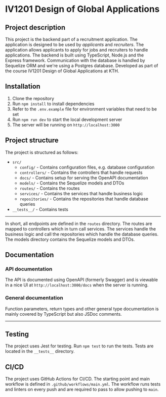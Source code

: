 # IV1201 Design of Global Applications

## Project description
This project is the backend part of a recruitment application. The application is designed to be used by *applicants* and *recruiters*. The application allows applicants to apply for jobs and recruiters to handle applications. The backend is built using TypeScript, Node.js and the Express framework. Communication with the database is handled by Sequelize ORM and we're using a Postgres database. Developed as part of the course IV1201 Design of Global Applications at KTH. 

## Installation
1. Clone the repository
2. Run `npm install` to install dependencies
3. Refer to the `.env.example` file for environment variables that need to be set
4. Run `npm run dev` to start the local development server
5. The server will be running on `http://localhost:3000`

## Project structure
The project is structured as follows:
- `src/` 
  - `config/` - Contains configuration files, e.g. database configuration
  - `controllers/` - Contains the controllers that handle requests
  - `docs/` - Contains setup for serving the OpenAPI documentation
  - `models/` - Contains the Sequelize models and DTOs
  - `routes/` - Contains the routes
  - `services/` - Contains the services that handle business logic
  - `repositories/` - Contains the repositories that handle database queries
- `__tests__/` - Contains tests
---

In short, all endpoints are defined in the `routes` directory. The routes are mapped to controllers which in turn call services. The services handle the business logic and call the repositories which handle the database queries. The models directory contains the Sequelize models and DTOs.

## Documentation

### API documentation
The API is documented using OpenAPI (formerly Swagger) and is viewable in a nice UI at `http://localhost:3000/docs` when the server is running.

### General documentation
Function parameters, return types and other general type documentation is mainly covered by TypeScript but also JSDoc comments.

---

## Testing
The project uses Jest for testing. Run `npm test` to run the tests. Tests are located in the `__tests__` directory.

## CI/CD
The project uses GitHub Actions for CI/CD. The starting point and main workflow is defined in `.github/workflows/main.yml`. The workflow runs tests and linters on every push and are required to pass to allow pushing to `main`.